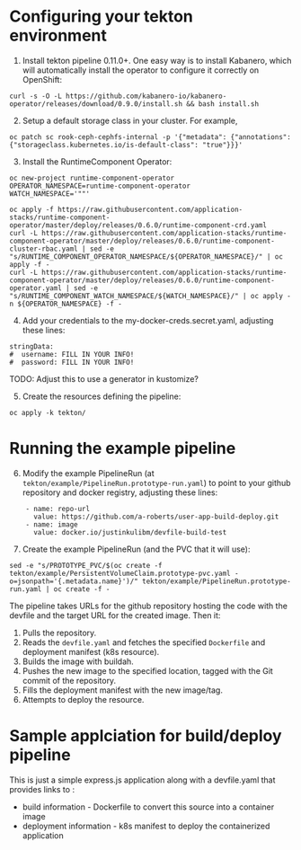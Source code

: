 # Configuring your tekton environment

1. Install tekton pipeline 0.11.0+. One easy way is to install Kabanero, which will automatically install the operator to configure it correctly on OpenShift:
```
curl -s -O -L https://github.com/kabanero-io/kabanero-operator/releases/download/0.9.0/install.sh && bash install.sh
```

2. Setup a default storage class in your cluster. For example,
```
oc patch sc rook-ceph-cephfs-internal -p '{"metadata": {"annotations": {"storageclass.kubernetes.io/is-default-class": "true"}}}'
```

3. Install the RuntimeComponent Operator:
```
oc new-project runtime-component-operator
OPERATOR_NAMESPACE=runtime-component-operator
WATCH_NAMESPACE='""'

oc apply -f https://raw.githubusercontent.com/application-stacks/runtime-component-operator/master/deploy/releases/0.6.0/runtime-component-crd.yaml
curl -L https://raw.githubusercontent.com/application-stacks/runtime-component-operator/master/deploy/releases/0.6.0/runtime-component-cluster-rbac.yaml | sed -e "s/RUNTIME_COMPONENT_OPERATOR_NAMESPACE/${OPERATOR_NAMESPACE}/" | oc apply -f -
curl -L https://raw.githubusercontent.com/application-stacks/runtime-component-operator/master/deploy/releases/0.6.0/runtime-component-operator.yaml | sed -e "s/RUNTIME_COMPONENT_WATCH_NAMESPACE/${WATCH_NAMESPACE}/" | oc apply -n ${OPERATOR_NAMESPACE} -f -
```

4. Add your credentials to the my-docker-creds.secret.yaml, adjusting these lines:
```
stringData:
#  username: FILL IN YOUR INFO!
#  password: FILL IN YOUR INFO!
```
TODO: Adjust this to use a generator in kustomize? 

5. Create the resources defining the pipeline:
```
oc apply -k tekton/
```

# Running the example pipeline

6. Modify the example PipelineRun (at `tekton/example/PipelineRun.prototype-run.yaml`) to point to your github repository and docker registry, adjusting these lines:
```
    - name: repo-url
      value: https://github.com/a-roberts/user-app-build-deploy.git
    - name: image
      value: docker.io/justinkulibm/devfile-build-test
```

7. Create the example PipelineRun (and the PVC that it will use):
```
sed -e "s/PROTOTYPE_PVC/$(oc create -f tekton/example/PersistentVolumeClaim.prototype-pvc.yaml -o=jsonpath='{.metadata.name}')/" tekton/example/PipelineRun.prototype-run.yaml | oc create -f -
```

The pipeline takes URLs for the github repository hosting the code with the devfile and the target URL for the created image. Then it:

1. Pulls the repository.
2. Reads the `devfile.yaml` and fetches the specified `Dockerfile` and deployment manifest (k8s resource).
3. Builds the image with buildah.
4. Pushes the new image to the specified location, tagged with the Git commit of the repository.
5. Fills the deployment manifest with the new image/tag.
6. Attempts to deploy the resource.

# Sample applciation for build/deploy pipeline

This is just a simple express.js application along with a devfile.yaml that provides links to :
- build information - Dockerfile to convert this source into a container image
- deployment information - k8s manifest to deploy the containerized application
